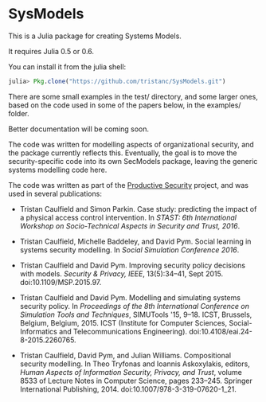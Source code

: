 # SysModels

This is a Julia package for creating Systems Models.

It requires Julia 0.5 or 0.6.

You can install it from the julia shell:

```julia
julia> Pkg.clone("https://github.com/tristanc/SysModels.git")
```

There are some small examples in the test/ directory, and some larger ones,
based on the code used in some of the papers below, in the examples/ folder.

Better documentation will be coming soon.

The code was written for modelling aspects of organizational security, and the
package currently reflects this.  Eventually, the goal is to move the
security-specific code into its own SecModels package, leaving the generic systems
modelling code here.

The code was written as part of the
[Productive Security](http://www.riscs.org.uk/?page_id=15) project, and was
used in several publications:



* Tristan Caulfield and Simon Parkin. Case study: predicting the impact of a physical access control intervention. In _STAST: 6th International Workshop on Socio-Technical Aspects in Security and Trust, 2016_.

* Tristan Caulfield, Michelle Baddeley, and David Pym. Social learning in systems security modelling. In _Social Simulation Conference 2016_.

* Tristan Caulfield and David Pym. Improving security policy decisions with models. _Security & Privacy, IEEE_, 13(5):34–41, Sept 2015. doi:10.1109/MSP.2015.97.

* Tristan Caulfield and David Pym. Modelling and simulating systems security policy. In _Proceedings of the 8th International Conference on Simulation Tools and Techniques_, SIMUTools '15, 9–18. ICST, Brussels, Belgium, Belgium, 2015. ICST (Institute for Computer Sciences, Social-Informatics and Telecommunications Engineering). doi:10.4108/eai.24-8-2015.2260765.

* Tristan Caulfield, David Pym, and Julian Williams. Compositional security modelling. In Theo Tryfonas and Ioannis Askoxylakis, editors, _Human Aspects of Information Security, Privacy, and Trust_, volume 8533 of Lecture Notes in Computer Science, pages 233–245. Springer International Publishing, 2014. doi:10.1007/978-3-319-07620-1_21.
